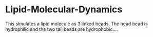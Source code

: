 # Lipid-Molecular-Dynamics
This simulates a lipid molecule as 3 linked beads. The head bead is hydrophilic and the two tail beads are hydrophobic....

